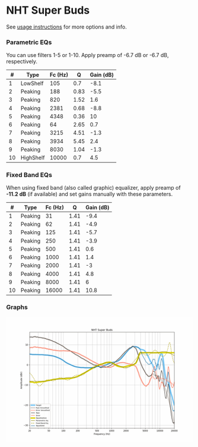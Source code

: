 # NHT Super Buds
See [usage instructions](https://github.com/jaakkopasanen/AutoEq#usage) for more options and info.

### Parametric EQs
You can use filters 1-5 or 1-10. Apply preamp of -6.7 dB or -6.7 dB, respectively.

|   # | Type      |   Fc (Hz) |    Q |   Gain (dB) |
|-----|-----------|-----------|------|-------------|
|   1 | LowShelf  |       105 | 0.7  |        -8.1 |
|   2 | Peaking   |       188 | 0.83 |        -5.5 |
|   3 | Peaking   |       820 | 1.52 |         1.6 |
|   4 | Peaking   |      2381 | 0.68 |        -8.8 |
|   5 | Peaking   |      4348 | 0.36 |        10   |
|   6 | Peaking   |        64 | 2.65 |         0.7 |
|   7 | Peaking   |      3215 | 4.51 |        -1.3 |
|   8 | Peaking   |      3934 | 5.45 |         2.4 |
|   9 | Peaking   |      8030 | 1.04 |        -1.3 |
|  10 | HighShelf |     10000 | 0.7  |         4.5 |

### Fixed Band EQs
When using fixed band (also called graphic) equalizer, apply preamp of **-11.2 dB** (if available) and set gains manually with these parameters.

|   # | Type    |   Fc (Hz) |    Q |   Gain (dB) |
|-----|---------|-----------|------|-------------|
|   1 | Peaking |        31 | 1.41 |        -9.4 |
|   2 | Peaking |        62 | 1.41 |        -4.9 |
|   3 | Peaking |       125 | 1.41 |        -5.7 |
|   4 | Peaking |       250 | 1.41 |        -3.9 |
|   5 | Peaking |       500 | 1.41 |         0.6 |
|   6 | Peaking |      1000 | 1.41 |         1.4 |
|   7 | Peaking |      2000 | 1.41 |        -3   |
|   8 | Peaking |      4000 | 1.41 |         4.8 |
|   9 | Peaking |      8000 | 1.41 |         6   |
|  10 | Peaking |     16000 | 1.41 |        10.8 |

### Graphs
![](./NHT%20Super%20Buds.png)
